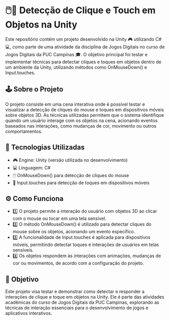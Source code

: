 # 🖱️📱 Detecção de Clique e Touch em Objetos na Unity

Este repositório contém um projeto desenvolvido na Unity 🎮 utilizando C# 💻, como parte de uma atividade da disciplina de Jogos Digitais no curso de Jogos Digitais da PUC Campinas 🎓. O objetivo principal foi testar e implementar técnicas para detectar cliques e toques em objetos dentro de um ambiente da Unity, utilizando métodos como OnMouseDown() e Input.touches.

## 🕹️ Sobre o Projeto
O projeto consiste em uma cena interativa onde é possível testar e visualizar a detecção de cliques do mouse e toques em dispositivos móveis sobre objetos 3D. As técnicas utilizadas permitem que o sistema identifique quando um usuário interage com os objetos na cena, acionando eventos baseados nas interações, como mudanças de cor, movimento ou outros comportamentos.

## 🚀 Tecnologias Utilizadas
- 🎮 Engine: Unity (versão utilizada no desenvolvimento)
- 💻 Linguagem: C#
- 🖱️ OnMouseDown() para detecção de cliques do mouse
- 📱 Input.touches para detecção de toques em dispositivos móveis

## ⚙️ Como Funciona
- 1️⃣ O projeto permite a interação do usuário com objetos 3D ao clicar com o mouse ou tocar em uma tela sensível.
- 2️⃣ O método OnMouseDown() é utilizado para detectar cliques do mouse sobre os objetos, acionando um evento específico.
- 3️⃣ A funcionalidade de Input.touches é aplicada para dispositivos móveis, permitindo detectar toques e interações de usuários em telas sensíveis.
- 4️⃣ Os objetos respondem às interações com animações, mudanças de cor ou movimentos, de acordo com a configuração do projeto.

## 🎯 Objetivo
Este projeto visa testar e demonstrar como detectar e responder a interações de clique e toque em objetos na Unity. Ele é parte das atividades acadêmicas do curso de Jogos Digitais da PUC Campinas, explorando as técnicas de interação essenciais para o desenvolvimento de jogos e aplicativos interativos.

